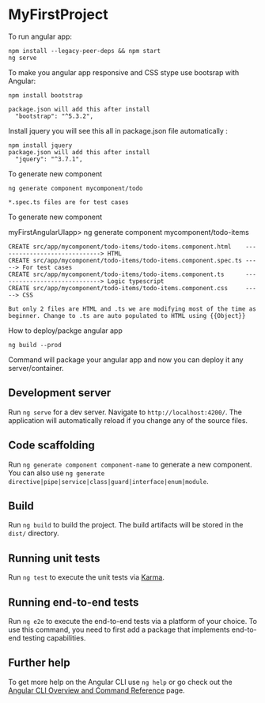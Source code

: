 # MyFirstProject

To run angular app:

	npm install --legacy-peer-deps && npm start
	ng serve

To make you angular app responsive and CSS stype use bootsrap with Angular:
 
	npm install bootstrap

    package.json will add this after install
      "bootstrap": "^5.3.2",
  
	
Install jquery you will see this all in package.json file automatically :

	npm install jquery	
    package.json will add this after install
      "jquery": "^3.7.1",

To generate new component      

    ng generate component mycomponent/todo

    *.spec.ts files are for test cases
 To generate new component         
 
myFirstAngularUIapp> ng generate component mycomponent/todo-items

    CREATE src/app/mycomponent/todo-items/todo-items.component.html    -----------------------------> HTML 
    CREATE src/app/mycomponent/todo-items/todo-items.component.spec.ts -----> For test cases
    CREATE src/app/mycomponent/todo-items/todo-items.component.ts      -----------------------------> Logic typescript 
    CREATE src/app/mycomponent/todo-items/todo-items.component.css     -----> CSS
    
    But only 2 files are HTML and .ts we are modifying most of the time as beginner. Change to .ts are auto populated to HTML using {{Object}}     

How to deploy/packge angular app

    ng build --prod
    
Command will package your angular app and now you can deploy it any server/container.
     
## Development server

Run `ng serve` for a dev server. Navigate to `http://localhost:4200/`. The application will automatically reload if you change any of the source files.

## Code scaffolding

Run `ng generate component component-name` to generate a new component. You can also use `ng generate directive|pipe|service|class|guard|interface|enum|module`.

## Build

Run `ng build` to build the project. The build artifacts will be stored in the `dist/` directory.

## Running unit tests

Run `ng test` to execute the unit tests via [Karma](https://karma-runner.github.io).

## Running end-to-end tests

Run `ng e2e` to execute the end-to-end tests via a platform of your choice. To use this command, you need to first add a package that implements end-to-end testing capabilities.

## Further help

To get more help on the Angular CLI use `ng help` or go check out the [Angular CLI Overview and Command Reference](https://angular.io/cli) page.

